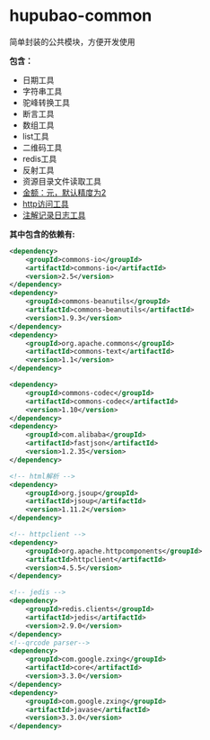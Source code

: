 # hupubao-common

简单封装的公共模块，方便开发使用

**包含：**

- 日期工具
- 字符串工具
- 驼峰转换工具
- 断言工具
- 数组工具
- list工具
- 二维码工具
- redis工具
- 反射工具
- 资源目录文件读取工具
- [金额：元，默认精度为2](./doc/Yuan.md)
- [http访问工具](./doc/Page.md)
- [注解记录日志工具](./doc/LogRequestResponseArgs.md)



**其中包含的依赖有:**

```xml
<dependency>
    <groupId>commons-io</groupId>
    <artifactId>commons-io</artifactId>
    <version>2.5</version>
</dependency>
<dependency>
    <groupId>commons-beanutils</groupId>
    <artifactId>commons-beanutils</artifactId>
    <version>1.9.3</version>
</dependency>
<dependency>
    <groupId>org.apache.commons</groupId>
    <artifactId>commons-text</artifactId>
    <version>1.1</version>
</dependency>

<dependency>
    <groupId>commons-codec</groupId>
    <artifactId>commons-codec</artifactId>
    <version>1.10</version>
</dependency>
<dependency>
    <groupId>com.alibaba</groupId>
    <artifactId>fastjson</artifactId>
    <version>1.2.35</version>
</dependency>

<!-- html解析 -->
<dependency>
    <groupId>org.jsoup</groupId>
    <artifactId>jsoup</artifactId>
    <version>1.11.2</version>
</dependency>

<!-- httpclient -->
<dependency>
    <groupId>org.apache.httpcomponents</groupId>
    <artifactId>httpclient</artifactId>
    <version>4.5.5</version>
</dependency>

<!-- jedis -->
<dependency>
    <groupId>redis.clients</groupId>
    <artifactId>jedis</artifactId>
    <version>2.9.0</version>
</dependency>
<!--qrcode parser-->
<dependency>
    <groupId>com.google.zxing</groupId>
    <artifactId>core</artifactId>
    <version>3.3.0</version>
</dependency>
<dependency>
    <groupId>com.google.zxing</groupId>
    <artifactId>javase</artifactId>
    <version>3.3.0</version>
</dependency>
```
